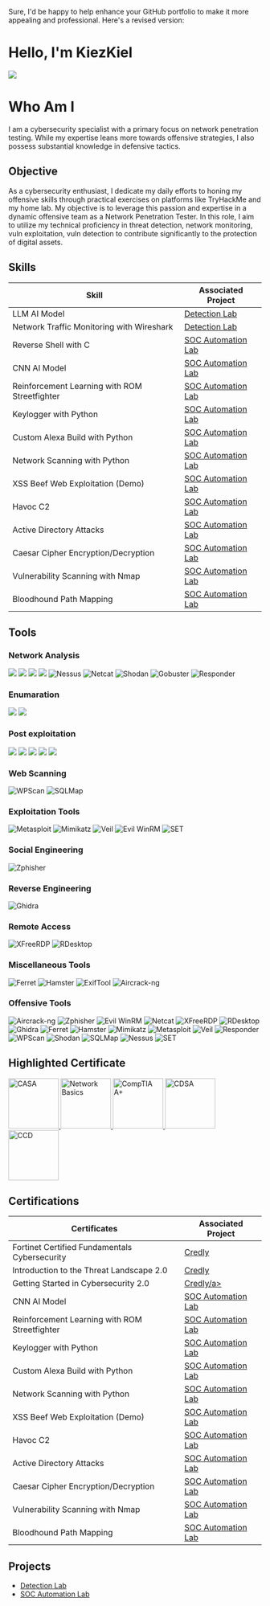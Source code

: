 Sure, I'd be happy to help enhance your GitHub portfolio to make it more appealing and professional. Here's a revised version:

# Hello, I'm KiezKiel

<a href="https://www.linkedin.com/in/denver-mamuric-08362a291"><img src="https://img.shields.io/badge/-LinkedIn-0072b1?&style=for-the-badge&logo=linkedin&logoColor=white" /></a>
# Who Am I
I am a cybersecurity specialist with a primary focus on network penetration testing. While my expertise leans more towards offensive strategies, I also possess substantial knowledge in defensive tactics.

## Objective
As a cybersecurity enthusiast, I dedicate my daily efforts to honing my offensive skills through practical exercises on platforms like TryHackMe and my home lab. My objective is to leverage this passion and expertise in a dynamic offensive team as a Network Penetration Tester. In this role, I aim to utilize my technical proficiency in threat detection, network monitoring, vuln exploitation, vuln detection to contribute significantly to the protection of digital assets.


## Skills

| Skill                                         | Associated Project         |
|-----------------------------------------------|----------------------------|
| LLM AI Model                                  | <a href="https://github.com/yourusername/Detection-Lab">Detection Lab</a>|
| Network Traffic Monitoring with Wireshark     | <a href="https://github.com/yourusername/Detection-Lab">Detection Lab</a>|
| Reverse Shell with C                          | <a href="https://github.com/yourusername/SOC-Automation-Lab">SOC Automation Lab</a>|
| CNN AI Model                                  | <a href="https://github.com/yourusername/SOC-Automation-Lab">SOC Automation Lab</a>|
| Reinforcement Learning with ROM Streetfighter | <a href="https://github.com/yourusername/SOC-Automation-Lab">SOC Automation Lab</a>|
| Keylogger with Python                         | <a href="https://github.com/yourusername/SOC-Automation-Lab">SOC Automation Lab</a>|
| Custom Alexa Build with Python                | <a href="https://github.com/yourusername/SOC-Automation-Lab">SOC Automation Lab</a>|
| Network Scanning with Python                  | <a href="https://github.com/yourusername/SOC-Automation-Lab">SOC Automation Lab</a>|
| XSS Beef Web Exploitation (Demo)              | <a href="https://github.com/yourusername/SOC-Automation-Lab">SOC Automation Lab</a>|
| Havoc C2                                      | <a href="https://github.com/yourusername/SOC-Automation-Lab">SOC Automation Lab</a>|
| Active Directory Attacks                      | <a href="https://github.com/yourusername/SOC-Automation-Lab">SOC Automation Lab</a>|
| Caesar Cipher Encryption/Decryption           | <a href="https://github.com/yourusername/SOC-Automation-Lab">SOC Automation Lab</a>|
| Vulnerability Scanning with Nmap              | <a href="https://github.com/yourusername/SOC-Automation-Lab">SOC Automation Lab</a>|
| Bloodhound Path Mapping                       | <a href="https://github.com/yourusername/SOC-Automation-Lab">SOC Automation Lab</a>|





## Tools

### Network Analysis
<div>
<img src="https://img.shields.io/badge/-OpenVAS-6DB33F?style=for-the-badge&logo=OpenVAS&logoColor=white" />
<img src="https://img.shields.io/badge/-Nmap-000000?style=for-the-badge&logo=Nmap&logoColor=white" />
<img src="https://img.shields.io/badge/-Wireshark-1679A7?style=for-the-badge&logo=Wireshark&logoColor=white" />
<img src="https://img.shields.io/badge/-BurpSuite-563D7C?style=for-the-badge&logo=BurpSuite&logoColor=white" />
<img src="https://img.shields.io/badge/-Nessus-00CED1?&style=for-the-badge&logo=Tenable&logoColor=white" alt="Nessus" />
<img src="https://img.shields.io/badge/-Netcat-000000?&style=for-the-badge&logo=Netcat&logoColor=white" alt="Netcat" />
<img src="https://img.shields.io/badge/-Shodan-B22222?&style=for-the-badge&logo=Shodan&logoColor=white" alt="Shodan" />
<img src="https://img.shields.io/badge/-Gobuster-8A2BE2?&style=for-the-badge&logoColor=white" alt="Gobuster" />
<img src="https://img.shields.io/badge/-Responder-DAA520?&style=for-the-badge&logoColor=black" alt="Responder" />

</div>

### Enumaration 
<div>
<img src="https://img.shields.io/badge/-Sherlock-FFA500?style=for-the-badge&logo=Sherlock&logoColor=white" />
<img src="https://img.shields.io/badge/-GoBuster-FF6347?style=for-the-badge&logo=GoBuster&logoColor=white" />

</div>

### Post exploitation
<div>
<img src="https://img.shields.io/badge/-JohnTheRipper-FFD700?style=for-the-badge&logo=JohnTheRipper&logoColor=white" />
<img src="https://img.shields.io/badge/-Hydra-ADD8E6?style=for-the-badge&logo=Hydra&logoColor=white" />
<img src="https://img.shields.io/badge/-Hashcat-FF4500?style=for-the-badge&logo=Hashcat&logoColor=white" />
<img src="https://img.shields.io/badge/-BeEF XSS-FF0000?style=for-the-badge&logo=BeEF XSS&logoColor=white" />
<img src="https://img.shields.io/badge/-Havoc C2-5b5b5b?style=for-the-badge&logo=Havoc C2&logoColor=white" />

</div>

### Web Scanning
<div>
    <img src="https://img.shields.io/badge/-WPScan-0066CC?&style=for-the-badge&logo=WordPress&logoColor=white" alt="WPScan" />
    <img src="https://img.shields.io/badge/-SQLMap-FFA500?&style=for-the-badge&logo=MySQL&logoColor=black" alt="SQLMap" />
</div>

### Exploitation Tools
<div>
    <img src="https://img.shields.io/badge/-Metasploit-006400?&style=for-the-badge&logo=Metasploit&logoColor=white" alt="Metasploit" />
    <img src="https://img.shields.io/badge/-Mimikatz-696969?&style=for-the-badge&logoColor=white" alt="Mimikatz" />
    <img src="https://img.shields.io/badge/-Veil-8B0000?&style=for-the-badge&logoColor=white" alt="Veil" />
    <img src="https://img.shields.io/badge/-Evil_WinRM-800000?&style=for-the-badge&logoColor=white" alt="Evil WinRM" />
    <img src="https://img.shields.io/badge/-SET-808080?&style=for-the-badge&logoColor=white" alt="SET" />
</div>

### Social Engineering
<div>
    <img src="https://img.shields.io/badge/-Zphisher-FF4500?&style=for-the-badge&logoColor=white" alt="Zphisher" />
</div>

### Reverse Engineering
<div>
    <img src="https://img.shields.io/badge/-Ghidra-FFD700?&style=for-the-badge&logo=Ghidra&logoColor=black" alt="Ghidra" />
</div>

### Remote Access
<div>
    <img src="https://img.shields.io/badge/-XFreeRDP-4682B4?&style=for-the-badge&logo=FreeRDP&logoColor=white" alt="XFreeRDP" />
    <img src="https://img.shields.io/badge/-RDesktop-0000CD?&style=for-the-badge&logoColor=white" alt="RDesktop" />
</div>

### Miscellaneous Tools
<div>
    <img src="https://img.shields.io/badge/-Ferret-32CD32?&style=for-the-badge&logoColor=white" alt="Ferret" />
    <img src="https://img.shields.io/badge/-Hamster-FF6347?&style=for-the-badge&logoColor=white" alt="Hamster" />
    <img src="https://img.shields.io/badge/-ExifTool-FF8C00?&style=for-the-badge&logoColor=white" alt="ExifTool" />
    <img src="https://img.shields.io/badge/-Aircrack--ng-1E90FF?&style=for-the-badge&logo=Aircrack-ng&logoColor=white" alt="Aircrack-ng" />
</div>


### Offensive Tools
<div>
    <img src="https://img.shields.io/badge/-Aircrack--ng-1E90FF?&style=for-the-badge&logo=Aircrack-ng&logoColor=white" alt="Aircrack-ng" />
    <img src="https://img.shields.io/badge/-Zphisher-FF4500?&style=for-the-badge&logoColor=white" alt="Zphisher" />
    <img src="https://img.shields.io/badge/-Evil_WinRM-800000?&style=for-the-badge&logoColor=white" alt="Evil WinRM" />
    <img src="https://img.shields.io/badge/-Netcat-000000?&style=for-the-badge&logo=Netcat&logoColor=white" alt="Netcat" />
    <img src="https://img.shields.io/badge/-XFreeRDP-4682B4?&style=for-the-badge&logo=FreeRDP&logoColor=white" alt="XFreeRDP" />
    <img src="https://img.shields.io/badge/-RDesktop-0000CD?&style=for-the-badge&logoColor=white" alt="RDesktop" />
    <img src="https://img.shields.io/badge/-Ghidra-FFD700?&style=for-the-badge&logo=Ghidra&logoColor=black" alt="Ghidra" />
    <img src="https://img.shields.io/badge/-Ferret-32CD32?&style=for-the-badge&logoColor=white" alt="Ferret" />
    <img src="https://img.shields.io/badge/-Hamster-FF6347?&style=for-the-badge&logoColor=white" alt="Hamster" />
    <img src="https://img.shields.io/badge/-Mimikatz-696969?&style=for-the-badge&logoColor=white" alt="Mimikatz" />
    <img src="https://img.shields.io/badge/-Metasploit-006400?&style=for-the-badge&logo=Metasploit&logoColor=white" alt="Metasploit" />
    <img src="https://img.shields.io/badge/-Veil-8B0000?&style=for-the-badge&logoColor=white" alt="Veil" />
    <img src="https://img.shields.io/badge/-Responder-DAA520?&style=for-the-badge&logoColor=black" alt="Responder" />
    <img src="https://img.shields.io/badge/-WPScan-0066CC?&style=for-the-badge&logo=WordPress&logoColor=white" alt="WPScan" />
    <img src="https://img.shields.io/badge/-Shodan-B22222?&style=for-the-badge&logo=Shodan&logoColor=white" alt="Shodan" />
    <img src="https://img.shields.io/badge/-SQLMap-FFA500?&style=for-the-badge&logo=MySQL&logoColor=black" alt="SQLMap" />
    <img src="https://img.shields.io/badge/-Nessus-00CED1?&style=for-the-badge&logo=Tenable&logoColor=white" alt="Nessus" />
    <img src="https://img.shields.io/badge/-SET-808080?&style=for-the-badge&logoColor=white" alt="SET" />
</div>


## Highlighted Certificate

<div>
    <a href="https://www.credly.com/badges/a603c956-52ce-4db7-bdfd/public_url" target="_blank">
        <img src="https://images.credly.com/size/340x340/images/2f73db94-bd85-4391-8885-6c14862457eb/image.png" alt="CASA" style="width: 100px; height: 100px;"/>
    </a>
    <a href="https://www.credly.com/badges/a603c956-52ce-4db7-bdfd-4d017ef35f62/public_url" target="_blank">
        <img src="https://images.credly.com/size/110x110/images/5bdd6a39-3e03-4444-9510-ecff80c9ce79/image.png" alt="Network Basics" style="width: 100px; height: 100px;"/>
    </a>
    <a href="https://www.credly.com/badges/[insert-link-for-A+]/public_url" target="_blank">
        <img src="https://images.credly.com/size/340x340/images/20082fc1-94af-4773-9df0-28856b566748/image.png" alt="CompTIA A+" style="width: 100px; height: 100px;"/>
    </a>
    <a href="https://www.credly.com/badges/[insert-link-for-CDSA]/public_url" target="_blank">
        <img src="https://images.credly.com/size/340x340/images/40d181b7-80c6-415d-b8e1-b48bbce7be56/image.png" alt="CDSA" style="width: 100px; height: 100px;"/>
    </a>
    <a href="https://www.credly.com/badges/[insert-link-for-CCD]/public_url" target="_blank">
        <img src="https://images.credly.com/size/340x340/images/242902b5-f527-42ad-865e-977c9e1b5b58/image.png" alt="CCD" style="width: 100px; height: 100px;"/>
    </a>
</div>

## Certifications

| Certificates                                  | Associated Project         |
|-----------------------------------------------|----------------------------|
| Fortinet Certified Fundamentals Cybersecurity |<a href="https://www.credly.com/badges/1f07f126-42ca-44b9-92ed-f70945c4fb10/public_url">Credly</a>|
| Introduction to the Threat Landscape 2.0      | <a href="https://www.credly.com/badges/4e19985d-01b0-4412-9cd6-ee532de7dcf9/public_url">Credly</a>|
| Getting Started in Cybersecurity 2.0          | <a href="https://www.credly.com/badges/1ee3f5bb-95a0-4e89-9092-e190cd3a8cc7/public_url">Credly/a>|
| CNN AI Model                                  | <a href="https://github.com/yourusername/SOC-Automation-Lab">SOC Automation Lab</a>|
| Reinforcement Learning with ROM Streetfighter | <a href="https://github.com/yourusername/SOC-Automation-Lab">SOC Automation Lab</a>|
| Keylogger with Python                         | <a href="https://github.com/yourusername/SOC-Automation-Lab">SOC Automation Lab</a>|
| Custom Alexa Build with Python                | <a href="https://github.com/yourusername/SOC-Automation-Lab">SOC Automation Lab</a>|
| Network Scanning with Python                  | <a href="https://github.com/yourusername/SOC-Automation-Lab">SOC Automation Lab</a>|
| XSS Beef Web Exploitation (Demo)              | <a href="https://github.com/yourusername/SOC-Automation-Lab">SOC Automation Lab</a>|
| Havoc C2                                      | <a href="https://github.com/yourusername/SOC-Automation-Lab">SOC Automation Lab</a>|
| Active Directory Attacks                      | <a href="https://github.com/yourusername/SOC-Automation-Lab">SOC Automation Lab</a>|
| Caesar Cipher Encryption/Decryption           | <a href="https://github.com/yourusername/SOC-Automation-Lab">SOC Automation Lab</a>|
| Vulnerability Scanning with Nmap              | <a href="https://github.com/yourusername/SOC-Automation-Lab">SOC Automation Lab</a>|
| Bloodhound Path Mapping                       | <a href="https://github.com/yourusername/SOC-Automation-Lab">SOC Automation Lab</a>|

## Projects

- <a href="https://github.com/yourusername/Detection-Lab">Detection Lab</a>
- <a href="https://github.com/yourusername/SOC-Automation-Lab">SOC Automation Lab</a>


